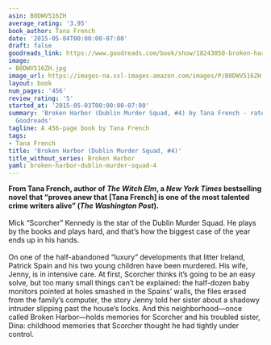 ```yaml
---
asin: B0DWV516ZH
average_rating: '3.95'
book_author: Tana French
date: '2015-05-04T00:00:00-07:00'
draft: false
goodreads_link: https://www.goodreads.com/book/show/18243050-broken-harbor
image:
- B0DWV516ZH.jpg
image_url: https://images-na.ssl-images-amazon.com/images/P/B0DWV516ZH.01._SCLZZZZZZZ.jpg
layout: book
num_pages: '456'
review_rating: '5'
started_at: '2015-05-03T00:00:00-07:00'
summary: 'Broken Harbor (Dublin Murder Squad, #4) by Tana French - rated 3.95/5 on
  Goodreads'
tagline: A 456-page book by Tana French
tags:
- Tana French
title: 'Broken Harbor (Dublin Murder Squad, #4)'
title_without_series: Broken Harbor
yaml: broken-harbor-dublin-murder-squad-4
---
```


<b>From Tana French, author of <i>The Witch Elm</i>, a <i>New York Times</i> bestselling novel that “proves anew that [Tana French] is one of the most talented crime writers alive” (<i>The Washington Post</i>). </b><br /><br />Mick “Scorcherˮ Kennedy is the star of the Dublin Murder Squad. He plays by the books and plays hard, and thatʼs how the biggest case of the year ends up in his hands. <br /><br />On one of the half-abandoned “luxuryˮ developments that litter Ireland, Patrick Spain and his two young children have been murdered. His wife, Jenny, is in intensive care. At first, Scorcher thinks itʼs going to be an easy solve, but too many small things canʼt be explained: the half-dozen baby monitors pointed at holes smashed in the Spainsʼ walls, the files erased from the familyʼs computer, the story Jenny told her sister about a shadowy intruder slipping past the houseʼs locks. And this neighborhood—once called Broken Harbor—holds memories for Scorcher and his troubled sister, Dina: childhood memories that Scorcher thought he had tightly under control.